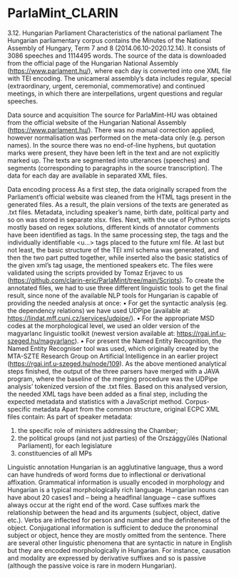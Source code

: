 # ParlaMint_CLARIN
3.12.	Hungarian Parliament
Characteristics of the national parliament
The Hungarian parliamentary corpus contains the Minutes of the National Assembly of Hungary, Term 7 and 8 (2014.06.10-2020.12.14). It consists of 3086 speeches and 1114495 words. The source of the data is downloaded from the official page of the Hungarian National Assembly (https://www.parlament.hu/), where each day is converted into one XML file with TEI encoding. The unicameral assembly’s data includes regular, special (extraordinary, urgent, ceremonial, commemorative) and continued meetings, in which there are interpellations, urgent questions and regular speeches.

Data source and acquisition
The source for ParlaMint-HU was obtained from the official website of the Hungarian National Assembly (https://www.parlament.hu/). There was no manual correction applied, however normalisation was performed on the meta-data only (e.g. person names). In the source there was no end-of-line hyphens, but quotation marks were present, they have been left in the text and are not explicitly marked up. The texts are segmented into utterances (speeches) and segments (corresponding to paragraphs in the source transcription). The data for each day are available in separated XML files.

Data encoding process
As a first step, the data originally scraped from the Parliament’s official website was cleaned from the HTML tags present in the generated files. As a result, the plain versions of the texts are generated as .txt files. Metadata, including speaker’s name, birth date, political party and so on was stored in separate xlsx. files. 
Next, with the use of Python scripts mostly based on regex solutions, different kinds of annotator comments have been identified as <kinesic> tags. In the same processing step, the <seg> tags and the individually identifiable <u…> tags placed to the future xml file. At last but not least, the basic structure of the TEI xml schema was generated, and then the two part putted together, while inserted also the basic statistics of the given xml’s tag usage, the mentioned speakers etc.
The files were validated using the scripts provided by Tomaz Erjavec to us (https://github.com/clarin-eric/ParlaMint/tree/main/Scripts). 
To create the annotated files, we had to use three different linguistic tools to get the final result, since none of the available NLP tools for Hungarian is capable of providing the needed analysis at once: 
•	For get the syntactic analysis (eg. the dependency relations) we have used UDPipe (available at: https://lindat.mff.cuni.cz/services/udpipe/). 
•	For the appropriate MSD codes at the morphological level, we used an older version of the magyarlanc linguistic toolkit (newest version available at: https://rgai.inf.u-szeged.hu/magyarlanc).
•	For present the Named Entity Recognition, the Named Entity Recogniser tool was used, which originally created by the MTA-SZTE Research Group on Artificial Intelligence in an earlier project (https://rgai.inf.u-szeged.hu/node/109).
As the above mentioned analytical steps finished, the output of the three parsers have merged with a JAVA program, where the baseline of the merging procedure was the UDPipe analysis’ tokenized version of the .txt files. 
Based on this analysed version, the needed XML tags have been added as a final step, including the expected metadata and statistics with a JavaScript method. 
Corpus-specific metadata
Apart from the common structure, original ECPC XML files contain:
As part of speaker metadata:
1)	the specific role of ministers addressing the Chamber; 
2)	the political groups (and not just parties) of the Országgyűlés (National Parliament), for each legislature
3)	constituencies of all MPs

Linguistic annotation
Hungarian is an agglutinative language, thus a word can have hundreds of word forms due to inflectional or derivational affixation. Grammatical information is usually encoded in morphology and Hungarian is a typical morphologically rich language. Hungarian nouns can have about 20 cases1 and – being a headfinal language – case suffixes always occur at the right end of the word.
Case suffixes mark the relationship between the head and its arguments (subject, object, dative etc.). Verbs are inflected for person and number and the definiteness of the object. Conjugational information is sufficient to deduce the pronominal subject or object, hence they are mostly omitted from the sentence.
There are several other linguistic phenomena that are syntactic in nature in English but they are encoded morphologically in Hungarian. For instance, causation and modality are expressed by derivative suffixes and so is passive (although the passive voice is rare in modern Hungarian).
